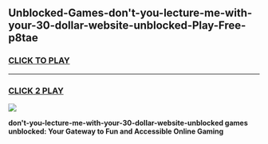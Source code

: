 
## Unblocked-Games-don't-you-lecture-me-with-your-30-dollar-website-unblocked-Play-Free-p8tae
<h3>
<a href="https://premium76.site?title=don't-you-lecture-me-with-your-30-dollar-website-unblocked&ref=21A">CLICK TO PLAY</a></h3>
<hr>

<h3>
<a href="https://premium76.site?title=don't-you-lecture-me-with-your-30-dollar-website-unblocked&ref=21A">CLICK 2 PLAY</a>
  
</h3>

<a href="https://premium76.site?title=don't-you-lecture-me-with-your-30-dollar-website-unblocked&ref=21A"><img src="https://clearcache.store/games.png"></a>


**don't-you-lecture-me-with-your-30-dollar-website-unblocked games unblocked: Your Gateway to Fun and Accessible Online Gaming**
